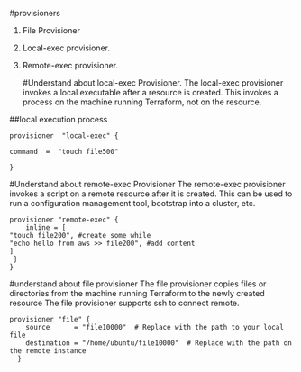 #provisioners

 

1. File Provisioner 
2. Local-exec provisioner.
3. Remote-exec provisioner.

    #Understand about local-exec Provisioner.
    The local-exec provisioner invokes a local executable after a resource    is created.
    This invokes a process on the machine running Terraform, not on the    resource.
   


 ##local execution process

    provisioner  "local-exec" {
    
    command  =  "touch file500"
    
    }

    

#Understand about remote-exec Provisioner
The remote-exec provisioner invokes a script on a remote resource after it is created.
This can be used to run a configuration management tool, bootstrap into a cluster, etc.
    
    
    provisioner "remote-exec" {
        inline = [
    "touch file200", #create some while
    "echo hello from aws >> file200", #add content 
    ]
     }
    }




#understand about file provisioner 
The file provisioner copies files or directories from the machine running Terraform to the newly created resource 
The file provisioner supports ssh to connect remote.


    provisioner "file" {
        source      = "file10000"  # Replace with the path to your local file
        destination = "/home/ubuntu/file10000"  # Replace with the path on the remote instance
      }


